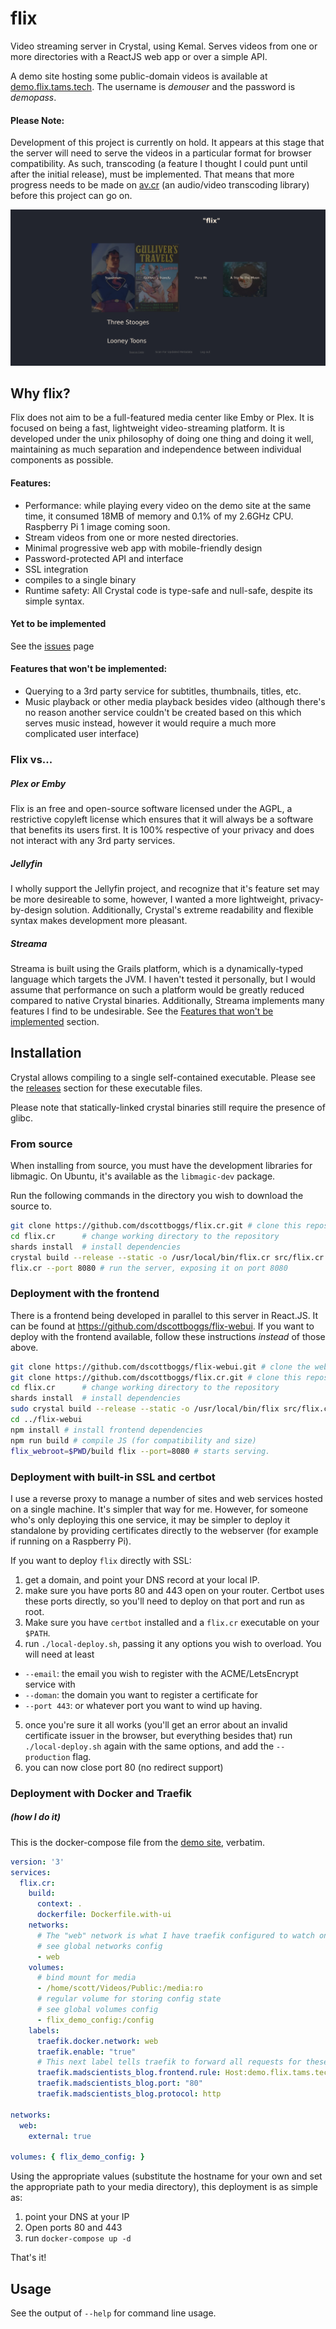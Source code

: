 
# flix

Video streaming server in Crystal, using Kemal.
Serves videos from one or more directories with a ReactJS web app or over a simple API.

A demo site hosting some public-domain videos is available at
[demo.flix.tams.tech](https://demo.flix.tams.tech/index.html). The username is
*demouser* and the password is *demopass*.

#### Please Note:
Development of this project is currently on hold. It appears at this stage that the server
will need to serve the videos in a particular format for browser compatibility. As such,
transcoding (a feature I thought I could punt until after the initial release), must be
implemented. That means that more progress needs to be made on
[av.cr](https://github.com/dscottboggs/av.cr) (an audio/video transcoding library) before
this project can go on.

![screenshot of flix](https://raw.githubusercontent.com/dscottboggs/flix.cr/master/Screenshot_2019-01-26__flix%20.png)

## Why flix?

Flix does not aim to be a full-featured media center like Emby or Plex. It is focused on being a
fast, lightweight video-streaming platform. It is developed under the unix philosophy of doing
one thing and doing it well, maintaining as much separation and independence between individual
components as possible.

#### Features:
 - Performance: while playing every video on the demo site at the same time, it consumed
   18MB of memory and 0.1% of my 2.6GHz CPU. Raspberry Pi 1 image coming soon.
 - Stream videos from one or more nested directories.
 - Minimal progressive web app with mobile-friendly design
 - Password-protected API and interface
 - SSL integration
 - compiles to a single binary
 - Runtime safety: All Crystal code is type-safe and null-safe, despite its simple syntax.

#### Yet to be implemented
See the [issues](https://github.com/dscottboggs/flix.cr/issues) page

#### Features that won't be implemented:
 - Querying to a 3rd party service for subtitles, thumbnails, titles, etc.
 - Music playback or other media playback besides video (although there's no reason another service
   couldn't be created based on this which serves music instead, however it would require a much
   more complicated user interface)

### Flix vs...
##### Plex or Emby
Flix is an free and open-source software licensed under the AGPL, a restrictive copyleft license
which ensures that it will always be a software that benefits its users first. It is 100% respective
of your privacy and does not interact with any 3rd party services.

##### Jellyfin
I wholly support the Jellyfin project, and recognize that it's feature set may be more desireable to
some, however, I wanted a more lightweight, privacy-by-design solution. Additionally, Crystal's extreme
readability and flexible syntax makes development more pleasant.

##### Streama
Streama is built using the Grails platform, which is a dynamically-typed language which targets the
JVM. I haven't tested it personally, but I would assume that performance on such a platform would be
greatly reduced compared to native Crystal binaries. Additionally, Streama implements many features
I find to be undesirable. See the [Features that won't be implemented](https://github.com/dscottboggs/flix.cr#features-that-wont-be-implemented) section.


## Installation

Crystal allows compiling to a single self-contained executable. Please see the [releases](https://github.com/dscottboggs/flix.cr/releases/latest) section for these executable files.

Please note that statically-linked crystal binaries still require the presence
of glibc.

### From source
When installing from source, you must have the development libraries for libmagic. On Ubuntu, it's available as the `libmagic-dev` package.

Run the following commands in the directory you wish to download the source to.
```sh
git clone https://github.com/dscottboggs/flix.cr.git # clone this repository
cd flix.cr      # change working directory to the repository
shards install  # install dependencies
crystal build --release --static -o /usr/local/bin/flix.cr src/flix.cr # build and install
flix.cr --port 8080 # run the server, exposing it on port 8080
```

### Deployment with the frontend
There is a frontend being developed in parallel to this server in React.JS. It can be found at https://github.com/dscottboggs/flix-webui. If you want to deploy with the frontend available, follow these instructions *instead* of those above.
```sh
git clone https://github.com/dscottboggs/flix-webui.git # clone the webui
git clone https://github.com/dscottboggs/flix.cr.git # clone this repository
cd flix.cr      # change working directory to the repository
shards install  # install dependencies
sudo crystal build --release --static -o /usr/local/bin/flix src/flix.cr # build and install
cd ../flix-webui
npm install # install frontend dependencies
npm run build # compile JS (for compatibility and size)
flix_webroot=$PWD/build flix --port=8080 # starts serving.
```

### Deployment with built-in SSL and certbot
I use a reverse proxy to manage a number of sites and web services hosted on a
single machine. It's simpler that way for me. However, for someone who's only
deploying this one service, it may be simpler to deploy it standalone by
providing certificates directly to the webserver (for example if running on a
Raspberry Pi).

If you want to deploy `flix` directly with SSL:
1. get a domain, and point your DNS record at your local IP.
2. make sure you have ports 80 and 443 open on your router. Certbot uses these ports directly, so you'll need to deploy on that port and run as root.
3. Make sure you have `certbot` installed and a `flix.cr` executable on your `$PATH`.
4. run `./local-deploy.sh`, passing it any options you wish to overload. You will need at least
  - `--email`: the email you wish to register with the ACME/LetsEncrypt service with
  - `--doman`: the domain you want to register a certificate for
  - `--port 443`: or whatever port you want to wind up having.
5. once you're sure it all works (you'll get an error about an invalid certificate issuer in the browser, but everything besides that) run `./local-deploy.sh` again with the same options, and add the `--production` flag.
6. you can now close port 80 (no redirect support)

### Deployment with Docker and Traefik
##### (how I do it)
This is the docker-compose file from the [demo site](https://demo.flix.tams.tech/), verbatim.

```yaml
version: '3'
services:
  flix.cr:
    build:
      context: .
      dockerfile: Dockerfile.with-ui
    networks:
      # The "web" network is what I have traefik configured to watch on. Yours may be different.
      # see global networks config
      - web
    volumes:
      # bind mount for media
      - /home/scott/Videos/Public:/media:ro
      # regular volume for storing config state
      # see global volumes config
      - flix_demo_config:/config
    labels:
      traefik.docker.network: web
      traefik.enable: "true"
      # This next label tells traefik to forward all requests for these Host values to this container
      traefik.madscientists_blog.frontend.rule: Host:demo.flix.tams.tech,demo.flix.madscientists.co
      traefik.madscientists_blog.port: "80"
      traefik.madscientists_blog.protocol: http

networks:
  web:
    external: true

volumes: { flix_demo_config: }
```

Using the appropriate values (substitute the hostname for your own and set the
appropriate path to your media directory), this deployment is as simple as:

1. point your DNS at your IP
2. Open ports 80 and 443
3. run `docker-compose up -d`

That's it!

## Usage

See the output of `--help` for command line usage.
